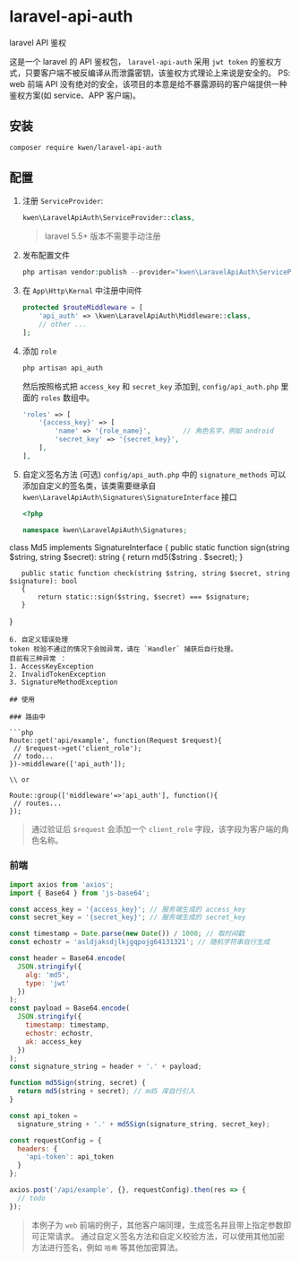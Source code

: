 # laravel-api-auth

laravel API 鉴权

这是一个 laravel 的 API 鉴权包， `laravel-api-auth` 采用 `jwt token` 的鉴权方式，只要客户端不被反编译从而泄露密钥，该鉴权方式理论上来说是安全的。
PS: web 前端 API 没有绝对的安全，该项目的本意是给不暴露源码的客户端提供一种鉴权方案(如 service、APP 客户端)。

## 安装

```bash
composer require kwen/laravel-api-auth
```

## 配置

1. 注册 `ServiceProvider`:

   ```php
   kwen\LaravelApiAuth\ServiceProvider::class,
   ```

   > laravel 5.5+ 版本不需要手动注册

2. 发布配置文件

   ```php
   php artisan vendor:publish --provider="kwen\LaravelApiAuth\ServiceProvider"
   ```

3. 在 `App\Http\Kernal` 中注册中间件

   ```php
   protected $routeMiddleware = [
       'api_auth' => \kwen\LaravelApiAuth\Middleware::class,
       // other ...
   ];
   ```

4. 添加 `role`

   ```php
   php artisan api_auth
   ```

   然后按照格式把 `access_key` 和 `secret_key` 添加到, `config/api_auth.php` 里面的 `roles` 数组中。

   ```php
   'roles' => [
       '{access_key}' => [
           'name' => '{role_name}',        // 角色名字，例如 android
           'secret_key' => '{secret_key}',
       ],
   ],
   ```

5. 自定义签名方法 (可选)
   `config/api_auth.php` 中的 `signature_methods` 可以添加自定义的签名类，该类需要继承自 `kwen\LaravelApiAuth\Signatures\SignatureInterface` 接口

   ```php
   <?php

   namespace kwen\LaravelApiAuth\Signatures;
   ```

class Md5 implements SignatureInterface
{
public static function sign(string $string, string $secret): string
{
return md5($string . $secret);
}

       public static function check(string $string, string $secret, string $signature): bool
       {
           return static::sign($string, $secret) === $signature;
       }

}

````
6. 自定义错误处理
token 校验不通过的情况下会抛异常，请在 `Handler` 捕获后自行处理。
目前有三种异常 ：
1. AccessKeyException
2. InvalidTokenException
3. SignatureMethodException

## 使用

### 路由中

```php
Route::get('api/example', function(Request $request){
 // $request->get('client_role');
 // todo...
})->middleware(['api_auth']);

\\ or

Route::group(['middleware'=>'api_auth'], function(){
 // routes...
});
````

> 通过验证后 `$request` 会添加一个 `client_role` 字段，该字段为客户端的角色名称。

### 前端

```javascript
import axios from 'axios';
import { Base64 } from 'js-base64';

const access_key = '{access_key}'; // 服务端生成的 access_key
const secret_key = '{secret_key}'; // 服务端生成的 secret_key

const timestamp = Date.parse(new Date()) / 1000; // 取时间戳
const echostr = 'asldjaksdjlkjgqpojg64131321'; // 随机字符串自行生成

const header = Base64.encode(
  JSON.stringify({
    alg: 'md5',
    type: 'jwt'
  })
);
const payload = Base64.encode(
  JSON.stringify({
    timestamp: timestamp,
    echostr: echostr,
    ak: access_key
  })
);
const signature_string = header + '.' + payload;

function md5Sign(string, secret) {
  return md5(string + secret); // md5 库自行引入
}

const api_token =
  signature_string + '.' + md5Sign(signature_string, secret_key);

const requestConfig = {
  headers: {
    'api-token': api_token
  }
};

axios.post('/api/example', {}, requestConfig).then(res => {
  // todo
});
```

> 本例子为 `web` 前端的例子，其他客户端同理，生成签名并且带上指定参数即可正常请求。
> 通过自定义签名方法和自定义校验方法，可以使用其他加密方法进行签名，例如 `哈希` 等其他加密算法。
